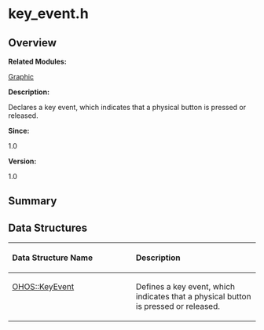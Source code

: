 # key\_event.h<a name="EN-US_TOPIC_0000001054918127"></a>

## **Overview**<a name="section1955985709093526"></a>

**Related Modules:**

[Graphic](graphic.md)

**Description:**

Declares a key event, which indicates that a physical button is pressed or released. 

**Since:**

1.0

**Version:**

1.0

## **Summary**<a name="section935420477093526"></a>

## Data Structures<a name="nested-classes"></a>

<a name="table2081314236093526"></a>
<table><thead align="left"><tr id="row276756446093526"><th class="cellrowborder" valign="top" width="50%" id="mcps1.1.3.1.1"><p id="p1088414894093526"><a name="p1088414894093526"></a><a name="p1088414894093526"></a>Data Structure Name</p>
</th>
<th class="cellrowborder" valign="top" width="50%" id="mcps1.1.3.1.2"><p id="p896151682093526"><a name="p896151682093526"></a><a name="p896151682093526"></a>Description</p>
</th>
</tr>
</thead>
<tbody><tr id="row1405548093093526"><td class="cellrowborder" valign="top" width="50%" headers="mcps1.1.3.1.1 "><p id="p1205021675093526"><a name="p1205021675093526"></a><a name="p1205021675093526"></a><a href="ohos-keyevent.md">OHOS::KeyEvent</a></p>
</td>
<td class="cellrowborder" valign="top" width="50%" headers="mcps1.1.3.1.2 "><p id="p220479768093526"><a name="p220479768093526"></a><a name="p220479768093526"></a>Defines a key event, which indicates that a physical button is pressed or released. </p>
</td>
</tr>
</tbody>
</table>

